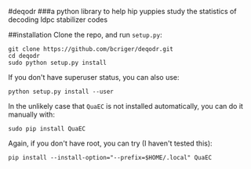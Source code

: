 #deqodr
###a python library to help hip yuppies study the statistics of decoding ldpc stabilizer codes

##installation
Clone the repo, and run `setup.py`:
    
    git clone https://github.com/bcriger/deqodr.git
    cd deqodr
    sudo python setup.py install
If you don't have superuser status, you can also use:
    
    python setup.py install --user
In the unlikely case that `QuaEC` is not installed automatically, you
can do it manually with:

    sudo pip install QuaEC
Again, if you don't have root, you can try (I haven't tested this):

    pip install --install-option="--prefix=$HOME/.local" QuaEC